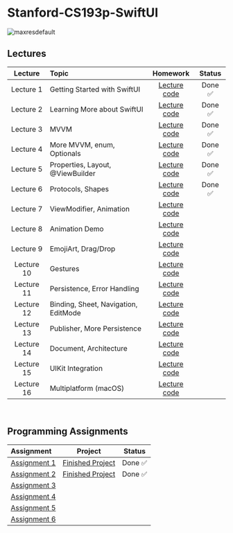 # Stanford-CS193p-SwiftUI
![maxresdefault](https://user-images.githubusercontent.com/87092187/236336253-b839739e-2d1c-42ba-bbc4-3583af70cff4.jpg)

## Lectures
| Lecture     | Topic                                                 | Homework          | Status   |
| :----:      | :---                                                  | :----:            | :----:   |
| Lecture 1   | Getting Started with SwiftUI                          | [Lecture code](https://github.com/maksim-mitrofanov/CS193p-SwiftUI/tree/main/Lectures/Lecture%201)      | Done ✅  |
| Lecture 2   | Learning More about SwiftUI                           | [Lecture code](https://github.com/maksim-mitrofanov/CS193p-SwiftUI/tree/main/Lectures/Lecture%202)      | Done ✅  |
| Lecture 3   | MVVM                                                  | [Lecture code](https://github.com/maksim-mitrofanov/CS193p-SwiftUI/tree/main/Lectures/Lecture%203)      | Done ✅  |
| Lecture 4   | More MVVM, enum, Optionals                            | [Lecture code](https://github.com/maksim-mitrofanov/CS193p-SwiftUI/tree/main/Lectures/Lecture%204)      | Done ✅  |
| Lecture 5   | Properties, Layout, @ViewBuilder                      | [Lecture code](https://github.com/maksim-mitrofanov/CS193p-SwiftUI/tree/main/Lectures/Lecture%205)      | Done ✅  |
| Lecture 6   | Protocols, Shapes                                     | [Lecture code](https://github.com/maksim-mitrofanov/CS193p-SwiftUI/tree/main/Lectures/Lecture%206)      | Done ✅  |
| Lecture 7   | ViewModifier, Animation                               | [Lecture code](https://github.com/maksim-mitrofanov/CS193p-SwiftUI/tree/main/Lectures/Lecture%207)      |        |
| Lecture 8   | Animation Demo                                        | [Lecture code](https://github.com/maksim-mitrofanov/CS193p-SwiftUI/tree/main/Lectures/Lecture%208)      |        |                     
| Lecture 9   | EmojiArt, Drag/Drop                                   | [Lecture code](https://github.com/maksim-mitrofanov/CS193p-SwiftUI/tree/main/Lectures/Lecture%209)      |        |
| Lecture 10  | Gestures                                              | [Lecture code](https://github.com/maksim-mitrofanov/CS193p-SwiftUI/tree/main/Lectures/Lecture%2010)      |        |
| Lecture 11  | Persistence, Error Handling                           | [Lecture code](https://github.com/maksim-mitrofanov/CS193p-SwiftUI/tree/main/Lectures/Lecture%2011)      |        |
| Lecture 12  | Binding, Sheet, Navigation, EditMode                  | [Lecture code](https://github.com/maksim-mitrofanov/CS193p-SwiftUI/tree/main/Lectures/Lecture%2012)      |        |
| Lecture 13  | Publisher, More Persistence                           | [Lecture code](https://github.com/maksim-mitrofanov/CS193p-SwiftUI/tree/main/Lectures/Lecture%2013)      |        |
| Lecture 14  | Document, Architecture                                | [Lecture code](https://github.com/maksim-mitrofanov/CS193p-SwiftUI/tree/main/Lectures/Lecture%2014)      |        |
| Lecture 15  | UIKit Integration                                     | [Lecture code](https://github.com/maksim-mitrofanov/CS193p-SwiftUI/tree/main/Lectures/Lecture%2015)      |        |
| Lecture 16  | Multiplatform (macOS)                                 | [Lecture code](https://github.com/maksim-mitrofanov/CS193p-SwiftUI/tree/main/Lectures/Lecture%2016)      |        |
<br>

## Programming Assignments
| Assignment                                                                                                                |  Project |  Status   |                                                                                                  
| :----                                                                                                                     | :----:    |  :----:   |                                                                                                      
| [Assignment 1](https://cs193p.sites.stanford.edu/sites/g/files/sbiybj16636/files/media/file/assignment_1.pdf)             | [Finished Project](https://github.com/maksim-mitrofanov/CS193p-SwiftUI/blob/main/Assignments/Assignment%201/Assignment%201.md)         | Done ✅   |
| [Assignment 2](https://cs193p.sites.stanford.edu/sites/g/files/sbiybj16636/files/media/file/Assignment%202.pdf)           | [Finished Project](https://github.com/maksim-mitrofanov/CS193p-SwiftUI/blob/main/Assignments/Assignment%202/Assignment%202.md)         |  Done ✅  |    
| [Assignment 3](https://cs193p.sites.stanford.edu/sites/g/files/sbiybj16636/files/media/file/assignment_3_0.pdf)           |          |                   |
| [Assignment 4](https://cs193p.sites.stanford.edu/sites/g/files/sbiybj16636/files/media/file/assignment_4_0.pdf)           |          |                   |
| [Assignment 5](https://cs193p.sites.stanford.edu/sites/g/files/sbiybj16636/files/media/file/assignment_5_0.pdf)           |          |                  |
| [Assignment 6](https://cs193p.sites.stanford.edu/sites/g/files/sbiybj16636/files/media/file/assignment_6.pdf)             |          |           |
